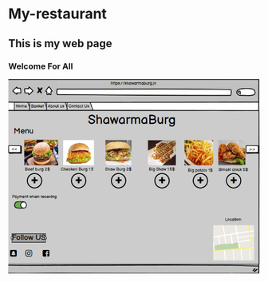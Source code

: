 # My-restaurant
## This is my web page
### Welcome For All
![](https://raw.githubusercontent.com/ebnanzhran/My-restaurant/wireframe/Capture2.PNG)
